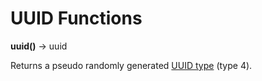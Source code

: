 
UUID Functions
==============

**uuid()** -\> uuid

Returns a pseudo randomly generated [UUID type](../language/types.md) (type 4).

